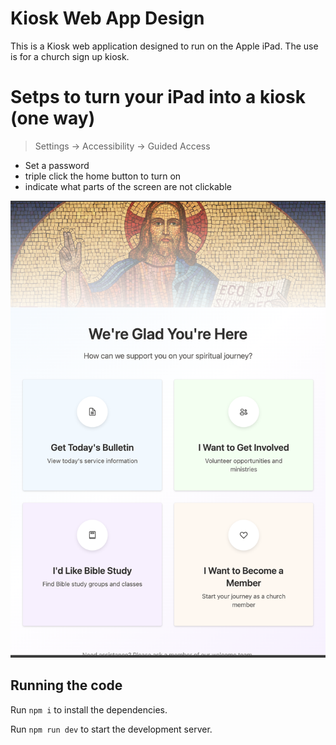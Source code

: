 
  # Kiosk Web App Design

  This is a Kiosk web application designed to run on the Apple iPad.
  The use is for a church sign up kiosk. 

  # Setps to turn your iPad into a kiosk (one way)

  > Settings -> Accessibility -> Guided Access
  - Set a password
  - triple click the home button to turn on
  - indicate what parts of the screen are not clickable

  
 ![app view](src/assets/app-view.png)
  ## Running the code

  Run `npm i` to install the dependencies.

  Run `npm run dev` to start the development server.
  
